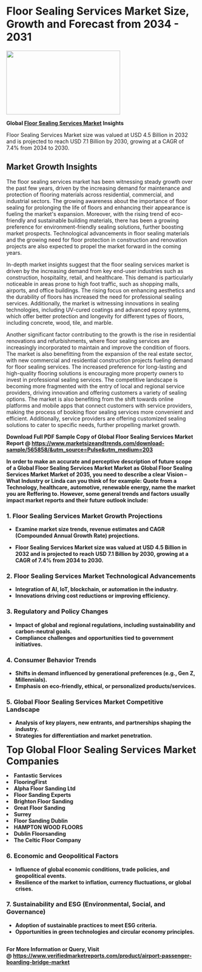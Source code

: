 <H1>Floor Sealing Services Market Size, Growth and Forecast from 2034 - 2031</H1><img class="aligncenter size-medium wp-image-584254" src="https://thirdeyenews.in/wp-content/uploads/2034/09/Global-Market-Research-300x168.jpeg" alt="" width="300" height="168" /><p><strong>Global&nbsp;<a href="https://www.marketsizeandtrends.com/download-sample/565858/&amp;utm_source=Pulse&amp;utm_medium=203">Floor Sealing Services Market</a> Insights</strong></p><p>Floor Sealing Services Market size was valued at USD 4.5 Billion in 2032 and is projected to reach USD 7.1 Billion by 2030, growing at a CAGR of 7.4% from 2034 to 2030.</p><p><h2>Market Growth Insights</h2> <p>The floor sealing services market has been witnessing steady growth over the past few years, driven by the increasing demand for maintenance and protection of flooring materials across residential, commercial, and industrial sectors. The growing awareness about the importance of floor sealing for prolonging the life of floors and enhancing their appearance is fueling the market's expansion. Moreover, with the rising trend of eco-friendly and sustainable building materials, there has been a growing preference for environment-friendly sealing solutions, further boosting market prospects. Technological advancements in floor sealing materials and the growing need for floor protection in construction and renovation projects are also expected to propel the market forward in the coming years.</p> <p><strong></strong></p> <p>In-depth market insights suggest that the floor sealing services market is driven by the increasing demand from key end-user industries such as construction, hospitality, retail, and healthcare. This demand is particularly noticeable in areas prone to high foot traffic, such as shopping malls, airports, and office buildings. The rising focus on enhancing aesthetics and the durability of floors has increased the need for professional sealing services. Additionally, the market is witnessing innovations in sealing technologies, including UV-cured coatings and advanced epoxy systems, which offer better protection and longevity for different types of floors, including concrete, wood, tile, and marble.</p> <p>Another significant factor contributing to the growth is the rise in residential renovations and refurbishments, where floor sealing services are increasingly incorporated to maintain and improve the condition of floors. The market is also benefitting from the expansion of the real estate sector, with new commercial and residential construction projects fueling demand for floor sealing services. The increased preference for long-lasting and high-quality flooring solutions is encouraging more property owners to invest in professional sealing services. The competitive landscape is becoming more fragmented with the entry of local and regional service providers, driving innovation and offering customers a variety of sealing options. The market is also benefiting from the shift towards online platforms and mobile apps that connect customers with service providers, making the process of booking floor sealing services more convenient and efficient. Additionally, service providers are offering customized sealing solutions to cater to specific needs, further propelling market growth.</p> <p><strong></p><p><span class=""><strong>Download Full PDF Sample Copy of Global Floor Sealing Services Market Report</strong> @ <a href="https://www.marketsizeandtrends.com/download-sample/565858/&amp;utm_source=Pulse&amp;utm_medium=203" target="_blank">https://www.marketsizeandtrends.com/download-sample/565858/&amp;utm_source=Pulse&amp;utm_medium=203</a></span></p><p>In order to make an accurate and perceptive description of future scope of a Global&nbsp;Floor Sealing Services Market Market as Global&nbsp;Floor Sealing Services Market Market of 2035, you need to describe a clear Vision &ndash; What Industry or Linda can you think of for example: Quote from a Technology, healthcare, automotive, renewable energy, name the market you are Reffering to. However, some general trends and factors usually impact market reports and their future outlook include:</p><h3>1.&nbsp;<strong>Floor Sealing Services Market Growth Projections</strong></h3><ul><li>Examine market size trends, revenue estimates and CAGR (Compounded Annual Growth Rate) projections.</li><li><p>Floor Sealing Services Market size was valued at USD 4.5 Billion in 2032 and is projected to reach USD 7.1 Billion by 2030, growing at a CAGR of 7.4% from 2034 to 2030.</p></li></ul><h3>2.&nbsp;<strong>Floor Sealing Services Market Technological Advancements</strong></h3><ul><li>Integration of AI, IoT, blockchain, or automation in the industry.</li><li>Innovations driving cost reductions or improving efficiency.</li></ul><h3>3.&nbsp;<strong>Regulatory and Policy Changes</strong></h3><ul><li>Impact of global and regional regulations, including sustainability and carbon-neutral goals.</li><li>Compliance challenges and opportunities tied to government initiatives.</li></ul><h3>4.&nbsp;<strong>Consumer Behavior Trends</strong></h3><ul><li>Shifts in demand influenced by generational preferences (e.g., Gen Z, Millennials).</li><li>Emphasis on eco-friendly, ethical, or personalized products/services.</li></ul><h3>5.&nbsp;<strong>Global Floor Sealing Services Market Competitive Landscape</strong></h3><ul><li>Analysis of key players, new entrants, and partnerships shaping the industry.</li><li>Strategies for differentiation and market penetration.</li></ul><p data-pm-slice="1 1 []"><span style="color: inherit; font-family: inherit; font-size: 25px;">Top Global Floor Sealing Services Market Companies</span></p><div class="" data-test-id=""><p><li>Fantastic Services</li><li> FlooringFirst</li><li> Alpha Floor Sanding Ltd</li><li> Floor Sanding Experts</li><li> Brighton Floor Sanding</li><li> Great Floor Sanding</li><li> Surrey</li><li> Floor Sanding Dublin</li><li> HAMPTON WOOD FLOORS</li><li> Dublin Floorsanding</li><li> The Celtic Floor Company</li></p></div><h3>6.&nbsp;<strong>Economic and Geopolitical Factors</strong></h3><ul><li>Influence of global economic conditions, trade policies, and geopolitical events.</li><li>Resilience of the market to inflation, currency fluctuations, or global crises.</li></ul><h3>7.&nbsp;<strong>Sustainability and ESG (Environmental, Social, and Governance)</strong></h3><ul><li>Adoption of sustainable practices to meet ESG criteria.</li><li>Opportunities in green technologies and circular economy principles.</li></ul><h2><strong style="font-size: 14px;">For More Information or Query, Visit @&nbsp;</strong><a style="background-color: #ffffff; font-size: 14px;" href="https://www.marketsizeandtrends.com/report/floor-sealing-services-market/" target="_blank">https://www.verifiedmarketreports.com/product/airport-passenger-boarding-bridge-market</a></h2>

